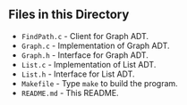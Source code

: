 ## Files in this Directory
* `FindPath.c` - Client for Graph ADT.
* `Graph.c` - Implementation of Graph ADT.
* `Graph.h` - Interface for Graph ADT.
* `List.c` - Implementation of List ADT.
* `List.h` - Interface for List ADT.
* `Makefile` - Type `make` to build the program.
* `README.md` - This README.
